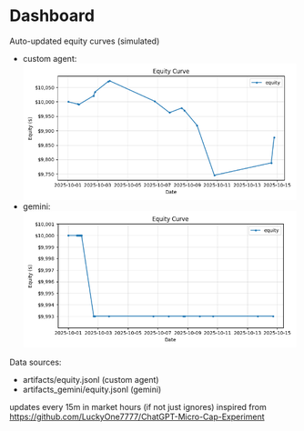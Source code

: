 # Dashboard

Auto-updated equity curves (simulated)

- custom agent: ![Equity Curve](artifacts/equity.png?v=67a6413)
- gemini: ![Equity Curve (Gemini)](artifacts_gemini/equity.png?v=67a6413)

Data sources:
- artifacts/equity.jsonl (custom agent)
- artifacts_gemini/equity.jsonl (gemini)

updates every 15m in market hours (if not just ignores)
inspired from https://github.com/LuckyOne7777/ChatGPT-Micro-Cap-Experiment